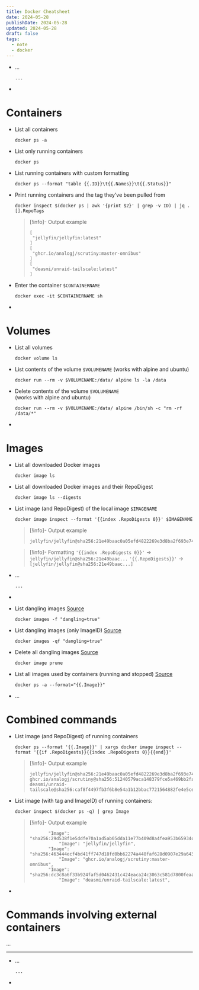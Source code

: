 ```yaml
---
title: Docker Cheatsheet
date: 2024-05-28
publishDate: 2024-05-28
updated: 2024-05-28
draft: false
tags:
  - note
  - docker
---
```


- ...
  ```shell
  ...
  ```
-

# Containers

- List all containers
  ```shell
  docker ps -a
  ```
- List only running containers
  ```shell
  docker ps
  ```
- List running containers with custom formatting
  ```shell
  docker ps --format "table {{.ID}}\t{{.Names}}\t{{.Status}}"
  ```
- Print running containers and the tag they’ve been pulled from
  ```shell
  docker inspect $(docker ps | awk '{print $2}' | grep -v ID) | jq .[].RepoTags
  ```
  >[!info]- Output example
  >```shell
  >[
  >  "jellyfin/jellyfin:latest"
  >]
  >[
  >  "ghcr.io/analogj/scrutiny:master-omnibus"
  >]
  >[
  >  "deasmi/unraid-tailscale:latest"
  >]
  >```
- Enter the container `$CONTAINERNAME`
  ```shell
  docker exec -it $CONTAINERNAME sh
  ```
-

# Volumes

- List all volumes
  ```shell
  docker volume ls
  ```
- List contents of the volume `$VOLUMENAME` (works with alpine and ubuntu)
  ```shell
  docker run --rm -v $VOLUMENAME:/data/ alpine ls -la /data
  ```
- Delete contents of the volume `$VOLUMENAME`  
  (works with alpine and ubuntu)
  ```shell
  docker run --rm -v $VOLUMENAME:/data/ alpine /bin/sh -c "rm -rf /data/*"
  ```
-

# Images

- List all downloaded Docker images
  ```shell
  docker image ls
  ```
- List all downloaded Docker images and their RepoDigest
  ```shell
  docker image ls --digests
  ```
- List image (and RepoDigest) of the local image `$IMAGENAME`
  ```shell
  docker image inspect --format '{{index .RepoDigests 0}}' $IMAGENAME
  ```
  >[!info]- Output example
  >```shell
  >jellyfin/jellyfin@sha256:21e49baac0a05efd4822269e3d8ba2f693e741006a2f81aa397cf5f8445e48a9
  >```

  >[!info]- Formatting
  >`'{{index .RepoDigests 0}}'` -> `jellyfin/jellyfin@sha256:21e49baac...`
  >`'{{.RepoDigests}}'` -> `[jellyfin/jellyfin@sha256:21e49baac...]`

- ...
  ```shell
  ...
  ```
-
- List dangling images [Source](https://stackoverflow.com/questions/44246586/how-to-list-images-and-their-containers/44246929#44246929)
  ```shell
  docker images -f "dangling=true"
  ```
- List dangling images (only ImageID) [Source](https://stackoverflow.com/questions/44246586/how-to-list-images-and-their-containers/44246929#44246929)
  ```shell
  docker images -qf "dangling=true"
  ```
- Delete all dangling images [Source](https://stackoverflow.com/questions/44246586/how-to-list-images-and-their-containers/44246929#44246929)
  ```shell
  docker image prune
  ```
- List all images used by containers (running and stopped) [Source](https://stackoverflow.com/questions/44246586/how-to-list-images-and-their-containers/44246929#44246929)
  ```shell
  docker ps -a --format="{{.Image}}"
  ```
- ...

# Combined commands

- List image (and RepoDigest) of running containers
  ```shell
  docker ps --format '{{.Image}}' | xargs docker image inspect --format '{{if .RepoDigests}}{{index .RepoDigests 0}}{{end}}'
  ```
  >[!info]- Output example
  >```shell
  >jellyfin/jellyfin@sha256:21e49baac0a05efd4822269e3d8ba2f693e741006a2f81aa397cf5f8445e48a9
  >ghcr.io/analogj/scrutiny@sha256:51240579aca148379fce5a469bb2fa470d016d14b687121e50a9c19fe2e930d7
  >deasmi/unraid-tailscale@sha256:caf8f4497fb3f6b8e54a1b12bbac7721564882fe4e5ceb63fc8d8666c8607251
  >```
- List image (with tag and ImageID) of running containers:
  ```shell
  docker inspect $(docker ps -q) | grep Image
  ```
  >[!info]- Output example
  >```shell
  >        "Image": "sha256:29d538f1e5ddfe70a1ad5ab05dda11e77b409d8a4fea953b65934c5df74fa557",
  >            "Image": "jellyfin/jellyfin",
  >        "Image": "sha256:463444ecf4bd41ff747d18fd0bb62274a448faf628d0907e29a643454429be38",
  >            "Image": "ghcr.io/analogj/scrutiny:master-omnibus",
  >        "Image": "sha256:dc3c8a6f33b924faf5d0462431c424eaca24c3063c581d7800feaab44366e30e",
  >            "Image": "deasmi/unraid-tailscale:latest",
  >```
-

# Commands involving external containers

...


---

- ...
  ```shell
  ...
  ```
-